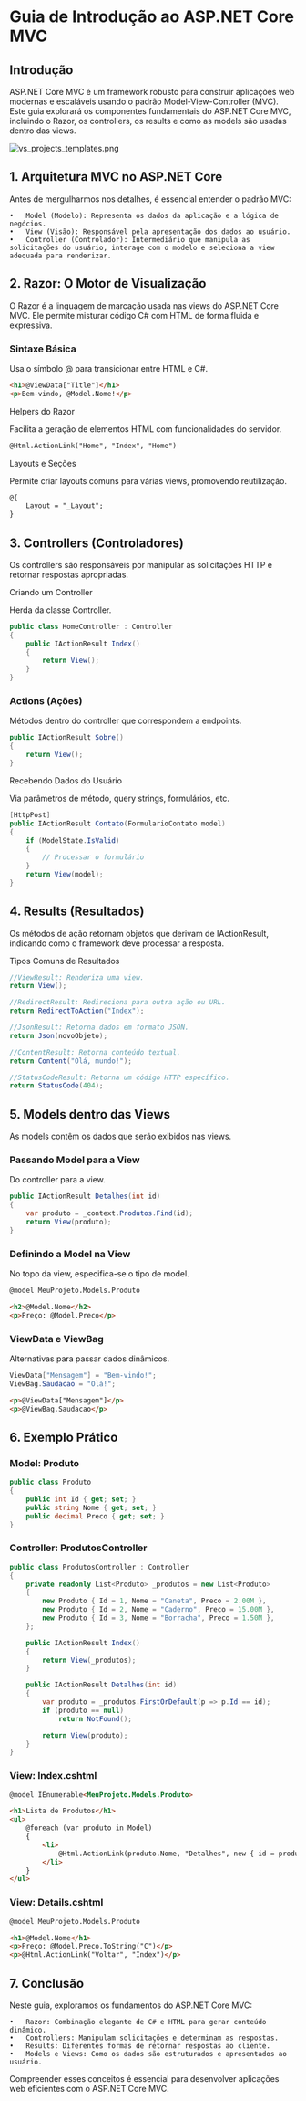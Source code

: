 # Guia de Introdução ao ASP.NET Core MVC

## Introdução

ASP.NET Core MVC é um framework robusto para construir aplicações web modernas e escaláveis usando o padrão Model-View-Controller (MVC). Este guia explorará os componentes fundamentais do ASP.NET Core MVC, incluindo o Razor, os controllers, os results e como as models são usadas dentro das views.

![vs_projects_templates.png](vs_projects_templates.png)

## 1. Arquitetura MVC no ASP.NET Core

Antes de mergulharmos nos detalhes, é essencial entender o padrão MVC:

	•	Model (Modelo): Representa os dados da aplicação e a lógica de negócios.
	•	View (Visão): Responsável pela apresentação dos dados ao usuário.
	•	Controller (Controlador): Intermediário que manipula as solicitações do usuário, interage com o modelo e seleciona a view adequada para renderizar.

## 2. Razor: O Motor de Visualização

O Razor é a linguagem de marcação usada nas views do ASP.NET Core MVC. Ele permite misturar código C# com HTML de forma fluida e expressiva.

### Sintaxe Básica

Usa o símbolo @ para transicionar entre HTML e C#.

```HTML
<h1>@ViewData["Title"]</h1>
<p>Bem-vindo, @Model.Nome!</p>
```

Helpers do Razor

Facilita a geração de elementos HTML com funcionalidades do servidor.

```HTML
@Html.ActionLink("Home", "Index", "Home")
```

Layouts e Seções

Permite criar layouts comuns para várias views, promovendo reutilização.

```HTML
@{
    Layout = "_Layout";
}
```

## 3. Controllers (Controladores)

Os controllers são responsáveis por manipular as solicitações HTTP e retornar respostas apropriadas.

Criando um Controller

Herda da classe Controller.

```C#
public class HomeController : Controller
{
    public IActionResult Index()
    {
        return View();
    }
}
```

### Actions (Ações)

Métodos dentro do controller que correspondem a endpoints.

```C#
public IActionResult Sobre()
{
    return View();
}
```

Recebendo Dados do Usuário

Via parâmetros de método, query strings, formulários, etc.

```C#
[HttpPost]
public IActionResult Contato(FormularioContato model)
{
    if (ModelState.IsValid)
    {
        // Processar o formulário
    }
    return View(model);
}
```

## 4. Results (Resultados)

Os métodos de ação retornam objetos que derivam de IActionResult, indicando como o framework deve processar a resposta.

Tipos Comuns de Resultados

```C#
//ViewResult: Renderiza uma view.
return View();

//RedirectResult: Redireciona para outra ação ou URL.
return RedirectToAction("Index");

//JsonResult: Retorna dados em formato JSON.
return Json(novoObjeto);

//ContentResult: Retorna conteúdo textual.
return Content("Olá, mundo!");

//StatusCodeResult: Retorna um código HTTP específico.
return StatusCode(404);
```

## 5. Models dentro das Views

As models contêm os dados que serão exibidos nas views.

### Passando Model para a View

Do controller para a view.

```C#
public IActionResult Detalhes(int id)
{
    var produto = _context.Produtos.Find(id);
    return View(produto);
}
```

### Definindo a Model na View

No topo da view, especifica-se o tipo de model.

```HTML
@model MeuProjeto.Models.Produto

<h2>@Model.Nome</h2>
<p>Preço: @Model.Preco</p>
```

### ViewData e ViewBag

Alternativas para passar dados dinâmicos.

```C#
ViewData["Mensagem"] = "Bem-vindo!";
ViewBag.Saudacao = "Olá!";
```

```HTML
<p>@ViewData["Mensagem"]</p>
<p>@ViewBag.Saudacao</p>
```

## 6. Exemplo Prático

### Model: Produto

```C#
public class Produto
{
    public int Id { get; set; }
    public string Nome { get; set; }
    public decimal Preco { get; set; }
}
```

### Controller: ProdutosController

```C#
public class ProdutosController : Controller
{
    private readonly List<Produto> _produtos = new List<Produto>
    {
        new Produto { Id = 1, Nome = "Caneta", Preco = 2.00M },
        new Produto { Id = 2, Nome = "Caderno", Preco = 15.00M },
        new Produto { Id = 3, Nome = "Borracha", Preco = 1.50M },
    };

    public IActionResult Index()
    {
        return View(_produtos);
    }

    public IActionResult Detalhes(int id)
    {
        var produto = _produtos.FirstOrDefault(p => p.Id == id);
        if (produto == null)
            return NotFound();

        return View(produto);
    }
}
```
### View: Index.cshtml
```HTML
@model IEnumerable<MeuProjeto.Models.Produto>

<h1>Lista de Produtos</h1>
<ul>
    @foreach (var produto in Model)
    {
        <li>
            @Html.ActionLink(produto.Nome, "Detalhes", new { id = produto.Id })
        </li>
    }
</ul>
```

### View: Details.cshtml
```HTML
@model MeuProjeto.Models.Produto

<h1>@Model.Nome</h1>
<p>Preço: @Model.Preco.ToString("C")</p>
<p>@Html.ActionLink("Voltar", "Index")</p>
```

## 7. Conclusão

Neste guia, exploramos os fundamentos do ASP.NET Core MVC:

	•	Razor: Combinação elegante de C# e HTML para gerar conteúdo dinâmico.
	•	Controllers: Manipulam solicitações e determinam as respostas.
	•	Results: Diferentes formas de retornar respostas ao cliente.
	•	Models e Views: Como os dados são estruturados e apresentados ao usuário.

Compreender esses conceitos é essencial para desenvolver aplicações web eficientes com o ASP.NET Core MVC.

<seealso>
    <category ref="wrs">
        <a href="https://docs.microsoft.com/pt-br/aspnet/core/mvc" />
        <a href="https://docs.microsoft.com/pt-br/aspnet/core/tutorials/first-mvc-app/start-mvc" />
    </category>
</seealso>